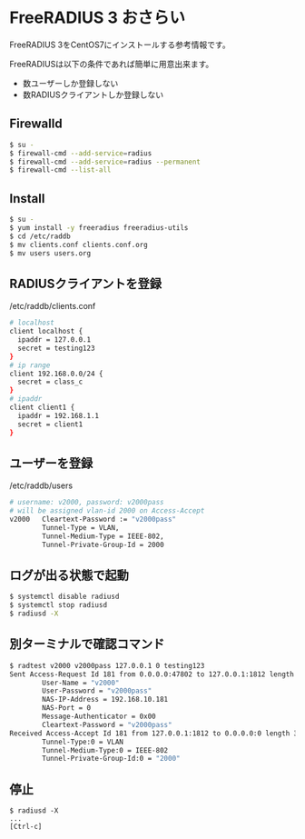 # FreeRADIUS 3 おさらい
FreeRADIUS 3をCentOS7にインストールする参考情報です。

FreeRADIUSは以下の条件であれば簡単に用意出来ます。
* 数ユーザーしか登録しない
* 数RADIUSクライアントしか登録しない

## Firewalld
```bash
$ su -
$ firewall-cmd --add-service=radius
$ firewall-cmd --add-service=radius --permanent
$ firewall-cmd --list-all
```

## Install
```bash
$ su -
$ yum install -y freeradius freeradius-utils
$ cd /etc/raddb
$ mv clients.conf clients.conf.org
$ mv users users.org
```

## RADIUSクライアントを登録

/etc/raddb/clients.conf

```bash
# localhost
client localhost {
  ipaddr = 127.0.0.1
  secret = testing123
}
# ip range
client 192.168.0.0/24 {
  secret = class_c
}
# ipaddr
client client1 {
  ipaddr = 192.168.1.1
  secret = client1
}
```

## ユーザーを登録

/etc/raddb/users
```bash
# username: v2000, password: v2000pass
# will be assigned vlan-id 2000 on Access-Accept
v2000   Cleartext-Password := "v2000pass"
        Tunnel-Type = VLAN,
        Tunnel-Medium-Type = IEEE-802,
        Tunnel-Private-Group-Id = 2000
```

## ログが出る状態で起動
```bash
$ systemctl disable radiusd
$ systemctl stop radiusd
$ radiusd -X
```

## 別ターミナルで確認コマンド
```bash
$ radtest v2000 v2000pass 127.0.0.1 0 testing123
Sent Access-Request Id 181 from 0.0.0.0:47802 to 127.0.0.1:1812 length 75
        User-Name = "v2000"
        User-Password = "v2000pass"
        NAS-IP-Address = 192.168.10.181
        NAS-Port = 0
        Message-Authenticator = 0x00
        Cleartext-Password = "v2000pass"
Received Access-Accept Id 181 from 127.0.0.1:1812 to 0.0.0.0:0 length 38
        Tunnel-Type:0 = VLAN
        Tunnel-Medium-Type:0 = IEEE-802
        Tunnel-Private-Group-Id:0 = "2000"
```

## 停止
```
$ radiusd -X
...
[Ctrl-c]
```
